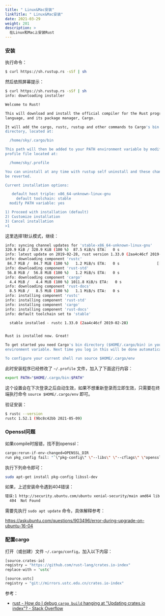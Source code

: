 ```yaml
---
title: " Linux&Mac安装"
linkTitle: " Linux&Mac安装"
date: 2021-03-29
weight: 201
description: >
  在Linux和Mac上安装Rust
---
```


### 安装

执行命令：

```bash
$ curl https://sh.rustup.rs -sSf | sh
```

然后依照屏幕提示：

```bash
$ curl https://sh.rustup.rs -sSf | sh
info: downloading installer

Welcome to Rust!

This will download and install the official compiler for the Rust programming 
language, and its package manager, Cargo.

It will add the cargo, rustc, rustup and other commands to Cargo's bin 
directory, located at:

  /home/sky/.cargo/bin

This path will then be added to your PATH environment variable by modifying the
profile file located at:

  /home/sky/.profile

You can uninstall at any time with rustup self uninstall and these changes will
be reverted.

Current installation options:

   default host triple: x86_64-unknown-linux-gnu
     default toolchain: stable
  modify PATH variable: yes

1) Proceed with installation (default)
2) Customize installation
3) Cancel installation
>1

```

这里选择1默认模式，继续：

```bash
info: syncing channel updates for 'stable-x86_64-unknown-linux-gnu'
320.9 KiB / 320.9 KiB (100 %)  87.5 KiB/s ETA:   0 s                
info: latest update on 2019-02-28, rust version 1.33.0 (2aa4c46cf 2019-02-28)
info: downloading component 'rustc'
 84.7 MiB /  84.7 MiB (100 %)   1.2 MiB/s ETA:   0 s                 [[1;7C
info: downloading component 'rust-std'
 56.8 MiB /  56.8 MiB (100 %)   1.2 MiB/s ETA:   0 s                 
info: downloading component 'cargo'
  4.4 MiB /   4.4 MiB (100 %) 1011.8 KiB/s ETA:   0 s                
info: downloading component 'rust-docs'
  8.5 MiB /   8.5 MiB (100 %)   1.1 MiB/s ETA:   0 s                
info: installing component 'rustc'
info: installing component 'rust-std'
info: installing component 'cargo'
info: installing component 'rust-docs'
info: default toolchain set to 'stable'

  stable installed - rustc 1.33.0 (2aa4c46cf 2019-02-28)


Rust is installed now. Great!

To get started you need Cargo's bin directory ($HOME/.cargo/bin) in your PATH 
environment variable. Next time you log in this will be done automatically.

To configure your current shell run source $HOME/.cargo/env

```

此时安装程序已经修改了 `~/.profile` 文件，加入了下面这行内容：

```bash
export PATH="$HOME/.cargo/bin:$PATH"
```

这个设置会在下次登录之后自动生效，如果不想重新登录而立即生效，只需要在终端执行命令 `source $HOME/.cargo/env` 即可。

验证安装：

```bash
$ rustc --version
rustc 1.52.1 (9bc8c42bb 2021-05-09)
```

### Openssl问题

如果compile时报错，找不到openssl：

```bash
cargo:rerun-if-env-changed=OPENSSL_DIR
run pkg_config fail: "`\"pkg-config\" \"--libs\" \"--cflags\" \"openssl\"` did not exit successfully: exit code: 1\n--- stderr\nPackage openssl was not found in the pkg-config search path.\nPerhaps you should add the directory containing `openssl.pc\'\nto the PKG_CONFIG_PATH environment variable\nNo package \'openssl\' found\n"
```

执行下列命令即可：

```bash
sudo apt-get install pkg-config libssl-dev
```

如果，上述安装命令遇到404错误：

```bash
错误:1 http://security.ubuntu.com/ubuntu xenial-security/main amd64 libssl1.0.0 amd64 1.0.2g-1ubuntu4.14
  404  Not Found
```

需要先执行 `sudo apt update` 命令，具体解释参考：

https://askubuntu.com/questions/903496/error-during-upgrade-on-ubuntu-16-04

### 配置cargo

打开（或创建）文件  `~/.cargo/config`，加入以下内容：

```rust
[source.crates-io]
registry = "https://github.com/rust-lang/crates.io-index"
replace-with = 'ustc'

[source.ustc]
registry = "git://mirrors.ustc.edu.cn/crates.io-index"
```

参考：

- [rust - How do I debug `cargo build` hanging at "Updating crates.io index"? - Stack Overflow](https://stackoverflow.com/questions/53361052/how-do-i-debug-cargo-build-hanging-at-updating-crates-io-index)